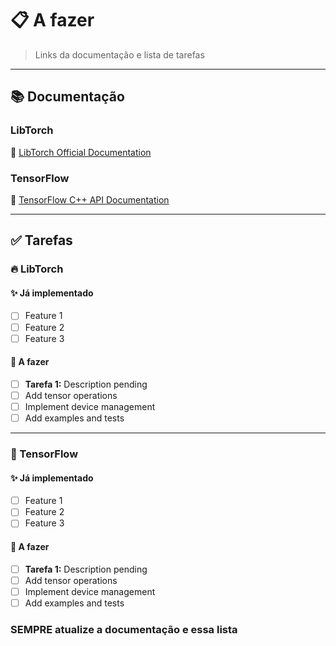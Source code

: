 # 📋 A fazer

> Links da documentação e lista de tarefas

---

## 📚 Documentação

### LibTorch

🔗 [LibTorch Official Documentation](https://pytorch.org/cppdocs/)

### TensorFlow

🔗 [TensorFlow C++ API Documentation](https://www.tensorflow.org/api_docs/cc)

---

## ✅ Tarefas

### 🔥 LibTorch

#### ✨ Já implementado

- [ ] Feature 1
- [ ] Feature 2
- [ ] Feature 3

#### 🚀 A fazer

- [ ] **Tarefa 1:** Description pending
- [ ] Add tensor operations
- [ ] Implement device management
- [ ] Add examples and tests

---

### 🌊 TensorFlow

#### ✨ Já implementado

- [ ] Feature 1
- [ ] Feature 2
- [ ] Feature 3

#### 🚀 A fazer

- [ ] **Tarefa 1:** Description pending
- [ ] Add tensor operations
- [ ] Implement device management
- [ ] Add examples and tests

### **SEMPRE** atualize a documentação e essa lista
